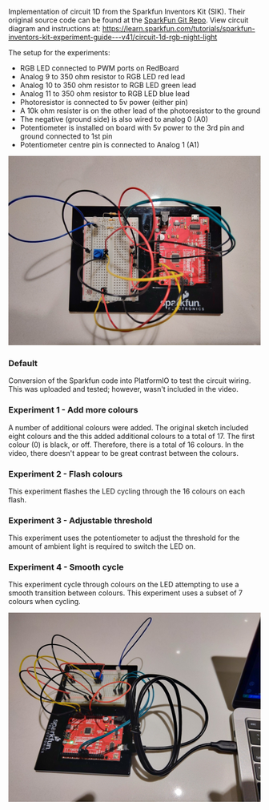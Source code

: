 Implementation of circuit 1D from the Sparkfun Inventors Kit (SIK). Their original source code can be found at the [SparkFun Git Repo](https://github.com/sparkfun/SIK-Guide-Code/tree/master/SIK_Circuit_1D-RGBNightlight).
View circuit diagram and instructions at: https://learn.sparkfun.com/tutorials/sparkfun-inventors-kit-experiment-guide---v41/circuit-1d-rgb-night-light

The setup for the experiments:
* RGB LED connected to PWM ports on RedBoard
* Analog 9 to 350 ohm resistor to RGB LED red lead 
* Analog 10 to 350 ohm resistor to RGB LED green lead
* Analog 11 to 350 ohm resistor to RGB LED blue lead
* Photoresistor is connected to 5v power (either pin)
* A 10k ohm resister is on the other lead of the photoresistor to the ground
* The negative (ground side) is also wired to analog 0 (A0)
* Potentiometer is installed on board with 5v power to the 3rd pin and ground connected to 1st pin
* Potentiometer centre pin is connected to Analog 1 (A1)

![Wiring Photo][1]

[1]: doc/1D_CircuitWiring.jpg "1D Circuit Wiring"

### Default
Conversion of the Sparkfun code into PlatformIO to test the circuit wiring. This was uploaded and tested; however, wasn't included in the video.

### Experiment 1 - Add more colours
A number of additional colours were added. The original sketch included eight colours and the this added additional colours to a total of 17. The first colour (0) is black, or off. Therefore, there is a total of 16 colours. In the video, there doesn't appear to be great contrast between the colours.

### Experiment 2 - Flash colours
This experiment flashes the LED cycling through the 16 colours on each flash.

### Experiment 3 - Adjustable threshold
This experiment uses the potentiometer to adjust the threshold for the amount of ambient light is required to switch the LED on.

### Experiment 4 - Smooth cycle
This experiment cycle through colours on the LED attempting to use a smooth transition between colours. This experiment uses a subset of 7 colours when cycling.

[![RGB LED Experiments](doc/1D_VidIntro.jpg)](https://youtu.be/6kuX0nQNCqU "1D RGB LED Experiments Video")
